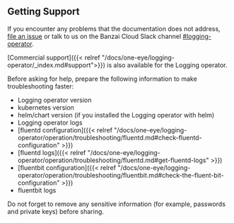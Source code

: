 ## Getting Support

If you encounter any problems that the documentation does not address, [file an issue](https://github.com/banzaicloud/logging-operator/issues) or talk to us on the Banzai Cloud Slack channel [#logging-operator](https://slack.banzaicloud.io/).

[Commercial support]({{< relref "/docs/one-eye/logging-operator/_index.md#support">}}) is also available for the Logging operator.

Before asking for help, prepare the following information to make troubleshooting faster:

- Logging operator version
- kubernetes version
- helm/chart version (if you installed the Logging operator with helm)
- Logging operator logs
- [fluentd configuration]({{< relref "/docs/one-eye/logging-operator/operation/troubleshooting/fluentd.md#check-fluentd-configuration" >}})
- [fluentd logs]({{< relref "/docs/one-eye/logging-operator/operation/troubleshooting/fluentd.md#get-fluentd-logs" >}})
- [fluentbit configuration]({{< relref "/docs/one-eye/logging-operator/operation/troubleshooting/fluentbit.md#check-the-fluent-bit-configuration" >}})
- fluentbit logs

Do not forget to remove any sensitive information (for example, passwords and private keys) before sharing.
